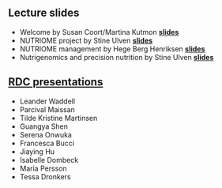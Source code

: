 <h2>Lecture slides</h2>

* Welcome by Susan Coort/Martina Kutmon <b><a href="https://github.com/NUTRIOME/Workshop1/blob/main/lectures/Day1_20240527_Welcome.pdf" target="_blank">slides</a></b>
* NUTRIOME project by Stine Ulven <b><a href="https://github.com/NUTRIOME/Workshop1/blob/main/lectures/Day1_NUTRIOME_presentation%20WS1_Stine%20Ulven_final26052024.pdf" target="_blank">slides</a></b>
* NUTRIOME management by Hege Berg Henriksen <b><a href="https://github.com/NUTRIOME/Workshop1/blob/main/lectures/Day1_NUTRIOME_organisation_HBH.pdf" target="_blank">slides</a></b>
* Nutrigenomics and precision nutrition by Stine Ulven <b><a href="https://github.com/NUTRIOME/Workshop1/blob/main/lectures/Day1_Ulven_WS1_NUTRIOME_Nutrigenomics_Final_26052024.pdf" target="_blank">slides</a></b>

<h2><a href="https://drive.google.com/drive/folders/1ExyXx8XFxIzvynQbvMOvQCFk2VkLb8JX?usp=sharing" target="_blank">RDC presentations</a></h2>

* Leander Waddell
* Parcival Maissan
* Tilde Kristine Martinsen 
* Guangya Shen
* Serena Onwuka
* Francesca Bucci
* Jiaying Hu
* Isabelle Dombeck
* Maria Persson
* Tessa Dronkers








